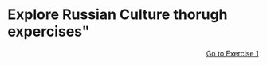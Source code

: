 <h1> Explore Russian Culture thorugh expercises"</h1>
<p>
<a style="float:right;" href="practice.html"class="btn2">Go to Exercise 1</a>
</p>
<div style="clear:both;"> </div>
